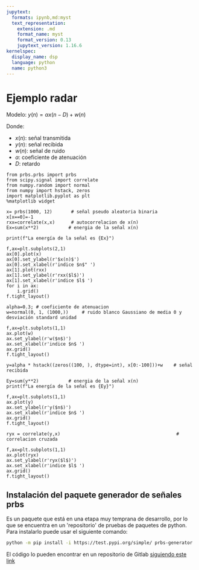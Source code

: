 ```yaml
---
jupytext:
  formats: ipynb,md:myst
  text_representation:
    extension: .md
    format_name: myst
    format_version: 0.13
    jupytext_version: 1.16.6
kernelspec:
  display_name: dsp
  language: python
  name: python3
---
```


# Ejemplo radar


Modelo:  $y(n) = \alpha  x(n-D) + w(n)$

Donde:
- $x(n)$: señal transmitida
- $y(n)$: señal recibida
- $w(n)$: señal de ruido
- $\alpha$: coeficiente de atenuación
- $D$: retardo

```{code-cell}
from prbs.prbs import prbs
from scipy.signal import correlate
from numpy.random import normal
from numpy import hstack, zeros
import matplotlib.pyplot as plt
%matplotlib widget
```

```{code-cell}
x= prbs(1000, 12)       # señal pseudo aleatoria binaria
x[x==0]=-1
rxx=correlate(x,x)      # autocorrelacion de x(n)
Ex=sum(x**2)           # energia de la señal x(n)

print(f"La energía de la señal es {Ex}")

f,ax=plt.subplots(2,1)
ax[0].plot(x)
ax[0].set_ylabel(r'$x(n)$')
ax[0].set_xlabel(r'indice $n$" ')
ax[1].plot(rxx)
ax[1].set_ylabel(r'rxx($l$)')
ax[1].set_xlabel(r'indice $l$ ')
for i in ax:
    i.grid()
f.tight_layout()
```

```{code-cell}
alpha=0.3; # coeficiente de atenuacion
w=normal(0, 1, (1000,))     # ruido blanco Gaussiano de media 0 y desviación standard unidad

f,ax=plt.subplots(1,1)
ax.plot(w)
ax.set_ylabel(r'w($n$)')
ax.set_xlabel(r'indice $n$ ')
ax.grid()
f.tight_layout()
```

```{code-cell}
y=alpha * hstack((zeros((100, ), dtype=int), x[0:-100]))+w    # señal recibida

Ey=sum(y**2)           # energia de la señal x(n)
print(f"La energía de la señal es {Ey}")

f,ax=plt.subplots(1,1)
ax.plot(y)
ax.set_ylabel(r'y($n$)')
ax.set_xlabel(r'indice $n$ ')
ax.grid()
f.tight_layout()
```

```{code-cell}
ryx = correlate(y,x)                                           # correlacion cruzada

f,ax=plt.subplots(1,1)
ax.plot(ryx)
ax.set_ylabel(r'ryx($l$)')
ax.set_xlabel(r'indice $l$ ')
ax.grid()
f.tight_layout()
```

## Instalación del paquete generador de señales prbs

Es un paquete que está en una etapa muy temprana de desarrollo, por lo que se encuentra en un 'repositorio' de pruebas de paquetes de python. Para instalarlo puede usar el siguiente comando:

```bash
python -m pip install -i https://test.pypi.org/simple/ prbs-generator
```
El código lo pueden encontrar en un repositorio de Gitlab [siguiendo este link](https://gitlab.com/gonmolina/python-prbs-generator)
